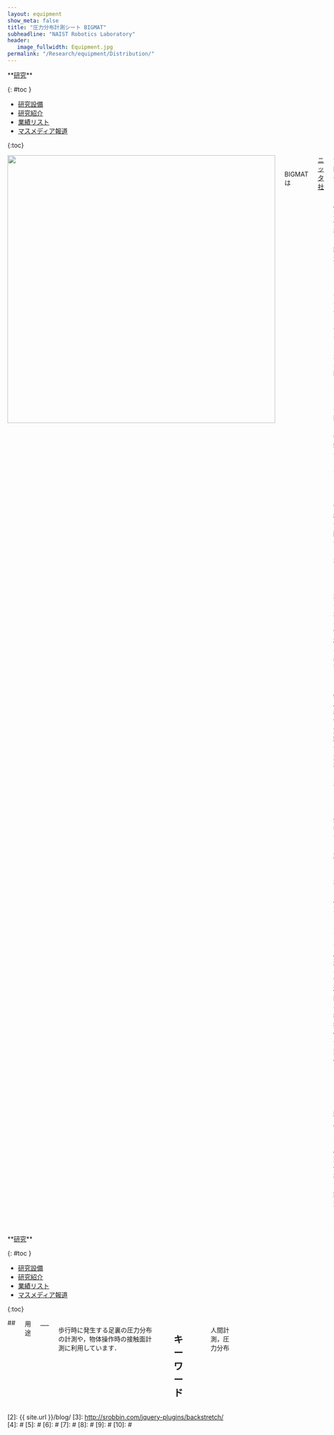 ```yaml
---
layout: equipment
show_meta: false
title: "圧力分布計測シート BIGMAT"
subheadline: "NAIST Robotics Laboratory"
header:
   image_fullwidth: Equipment.jpg
permalink: "/Research/equipment/Distribution/"
---
```


<div class="row">
<div class="medium-4 medium-push-8 columns" markdown="1">
<div class="panel radius" markdown="1">
**<a href="{{ site.url }}{{ site.baseurl }}/Research/">研究</a>**

{: #toc }
*  <a href="{{ site.url }}{{ site.baseurl }}/Research/equipment/">研究設備</a>  
*  <a href="{{ site.url }}{{ site.baseurl }}/Research/topics/">研究紹介</a>  
*  <a href="{{ site.url }}{{ site.baseurl }}/Research/publication/">業績リスト</a>  
*  <a href="{{ site.url }}{{ site.baseurl }}/Research/press/">マスメディア報道</a>  

{:toc}
</div>
</div><!-- /.medium-4.columns -->

<div class="medium-8 medium-pull-4 columns" markdown="1">
<div style="text-align:center">
<img class="t50" src="{{ site.urlimg }}sensorsheet.jpg" alt="" style="width: 600px;" style="height: 350px;">
</div>
<br/>
<br/>
BIGMATは<a href="https://polhemus.com/">ニッタ社</a>が開発した，圧力分布を計測するためのセンサです．2枚のPETシートの間に碁盤の目のように電極が配置されており，それぞれの電極の表面には感圧導電塗料が塗布されています．外部から加えられた圧力によってその周辺の電極間の抵抗値が変化することを利用して，圧力分布を計測します．

<div class="image_margin" style>
    
</div>

</div>
</div><!-- /.row -->

<div class="row">
<div class="medium-4 medium-push-8 columns" markdown="1">
<div class="panel radius" markdown="1">
**<a href="{{ site.url }}{{ site.baseurl }}/Research/">研究</a>**

{: #toc }
*  <a href="{{ site.url }}{{ site.baseurl }}/Research/equipment/">研究設備</a>  
*  <a href="{{ site.url }}{{ site.baseurl }}/Research/topics/">研究紹介</a>  
*  <a href="{{ site.url }}{{ site.baseurl }}/Research/publication/">業績リスト</a>  
*  <a href="{{ site.url }}{{ site.baseurl }}/Research/press/">マスメディア報道</a>  

{:toc}
</div>
</div><!-- /.medium-4.columns -->

<div class="medium-8 medium-pull-4 columns" markdown="1">
## <span style="font-size: 100%">用途</span>
___

歩行時に発生する足裏の圧力分布の計測や，物体操作時の接触面計測に利用しています．
 
<div style="text-align:center">

</div>

## <span style="font-size: 100%">キーワード</span>
___
人間計測，圧力分布
</div> 
</div><!-- /.row -->



 [1]: http://kramdown.gettalong.org/converter/html.html#toc
 [2]: {{ site.url }}/blog/
 [3]: http://srobbin.com/jquery-plugins/backstretch/
 [4]: #
 [5]: #
 [6]: #
 [7]: #
 [8]: #
 [9]: #
 [10]: #
